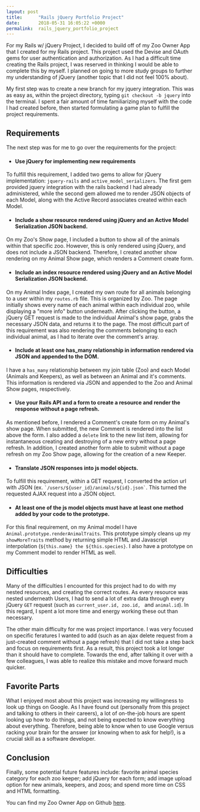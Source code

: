 ```yaml
---
layout: post
title:      "Rails jQuery Portfolio Project"
date:       2018-05-31 16:05:22 +0000
permalink:  rails_jquery_portfolio_project
---
```


For my Rails w/ jQuery Project, I decided to build off of my Zoo Owner App that I created for my Rails project. This project used the Devise and OAuth gems for user authentication and authorization. As I had a difficult time creating the Rails project, I was reserved in thinking I would be able to complete this by myself. I planned on going to more study groups to further my understanding of jQuery (another topic that I did not feel 100% about). 

My first step was to create a new branch for my jquery integration. This was as easy as, within the project directory, typing ```git checkout -b jquery``` into the terminal. I spent a fair amount of time familiarizing myself with the code I had created before, then started formulating a game plan to fulfill the project requirements.  

## Requirements
The next step was for me to go over the requirements for the project:

* #### Use jQuery for implementing new requirements
To fulfill this requirement, I added two gems to allow for jQuery implementation: ```jquery-rails``` and ```active_model_serializers```. The first gem provided jquery integration with the rails backend I had already administered, while the second gem allowed me to render JSON objects of each Model, along with the Active Record associates created within each Model.
				 
				 
* #### Include a show resource rendered using jQuery and an Active Model Serialization JSON backend.
On my Zoo's Show page, I included a button to show all of the animals within that specific zoo. However, this is only rendered using jQuery, and does not include a JSON backend. Therefore, I created another show rendering on my Animal Show page, which renders a Comment create form.
 
 
* #### Include an index resource rendered using jQuery and an Active Model Serialization JSON backend.
On my Animal Index page, I created my own route for all animals belonging to a user within my ```routes.rb``` file. This is organized by Zoo. The page initially shows every name of each animal within each individual zoo, while displaying a "more info" button underneath. After clicking the button, a jQuery GET request is made to the individual Animal's show page, grabs the necessary JSON data, and returns it to the page. The most difficult part of this requirement was also rendering the comments belonging to each individual animal, as I had to iterate over the comment's array.


* #### Include at least one has_many relationship in information rendered via JSON and appended to the DOM.
I have a ```has_many``` relationship between my join table (Zoo) and each Model (Animals and Keepers), as well as between an Animal and it's comments. This information is rendered via JSON and appended to the Zoo and Animal Show pages, respectively.

   
* #### Use your Rails API and a form to create a resource and render the response without a page refresh.
As mentioned before, I rendered a Comment's create form on my Animal's show page. When submitted, the new Comment is rendered into the list above the form. I also added a ```delete``` link to the new list item, allowing for instantaneous creating and destroying of a new entry without a page refresh. In addition, I created another form able to submit without a page refresh on my Zoo Show page, allowing for the creation of a new Keeper. 
 
 
* #### Translate JSON responses into js model objects.
 To fulfill this requirement, within a GET request, I converted the action url with JSON (ex. ``` `/users/${user_id}/animals/${id}.json` ```. This turned the requested AJAX request into a JSON object.
 
 
* #### At least one of the js model objects must have at least one method added by your code to the prototype.
For this final requirement, on my Animal model I have ```Animal.prototype.renderAnimalTraits```. This prototype simply cleans up my ```showMoreTraits``` method by returning simple HTML and Javascript interpolation (```${this.name} the ${this.species}```. I also have a prototype on my Comment model to render HTML as well.


## Difficulties
Many of the difficulties I encounted for this project had to do with my nested resources, and creating the correct routes. As every resource was nested underneath Users, I had to send a lot of extra data through every jQuery ```GET``` request (such as ```current_user.id, zoo.id, ``` and ```animal.id```). In this regard, I spent a lot more time and energy working these out than necessary. 

The other main difficulty for me was project importance. I was very focused on specific feratures I wanted to add (such as an ajax delete request from a just-created comment without a page refresh) that I did not take a step back and focus on requirements first. As a result, this project took a lot longer than it should have to complete. Towards the end, after talking it over with a few colleagues, I was able to realize this mistake and move forward much quicker. 

## Favorite Parts
What I enjoyed most about this project was increasing my willingness to look up things on Google. As I have found out (personally from this project and talking to others in their careers), a lot of on-the-job hours are spent looking up how to do things, and not being expected to know everything about everything. Therefore, being able to know when to use Google versus racking your brain for the answer (or knowing when to ask for help!), is a crucial skill as a software developer.

## Conclusion

Finally, some potential future features include: favorite animal species category for each zoo keeper; add jQuery for each form; add image upload option for new animals, keepers, and zoos; and spend more time on CSS and HTML formatting.

You can find my Zoo Owner App on Github [here](https://github.com/bblkmn5/zoo_rails_project/tree/jquery).
